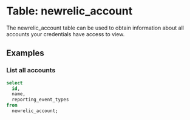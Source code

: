 # Table: newrelic_account

The newrelic_account table can be used to obtain information about all accounts your credentials have access to view.

## Examples

### List all accounts

```sql
select
  id,
  name,
  reporting_event_types
from
  newrelic_account;
```
